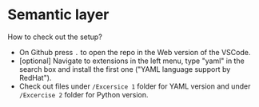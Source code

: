 # Semantic layer

How to check out the setup?

* On Github press `.` to open the repo in the Web version of the VSCode.
* [optional] Navigate to extensions in the left menu, type "yaml" in the search box and install the first one ("YAML language support by RedHat").
* Check out files under `/Excersice 1` folder for YAML version and under `/Excercise 2` folder for Python version.
